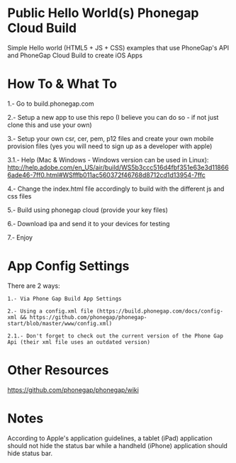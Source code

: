 Public Hello World(s) Phonegap Cloud Build
==========================================

Simple Hello world (HTML5 + JS + CSS) examples that use PhoneGap's API and PhoneGap Cloud Build to create iOS Apps


How To & What To
================

1.- Go to build.phonegap.com

2.- Setup a new app to use this repo (I believe you can do so - if not just clone this and use your own)

3.- Setup your own csr, cer, pem, p12 files and create your own mobile provision files (yes you will need to sign up as a developer with apple)

3.1.- Help (Mac & Windows - Windows version can be used in Linux): http://help.adobe.com/en_US/air/build/WS5b3ccc516d4fbf351e63e3d118666ade46-7ff0.html#WSfffb011ac560372f46768d8712cd1d13954-7ffc

4.- Change the index.html file accordingly to build with the different js and css files

5.- Build using phonegap cloud (provide your key files)

6.- Download ipa and send it to your devices for testing

7.- Enjoy


App Config Settings
===================

There are 2 ways:

	1.- Via Phone Gap Build App Settings

	2.- Using a config.xml file (https://build.phonegap.com/docs/config-xml && https://github.com/phonegap/phonegap-start/blob/master/www/config.xml)

	2.1.- Don't forget to check out the current version of the Phone Gap Api (their xml file uses an outdated version)


Other Resources
===============

https://github.com/phonegap/phonegap/wiki


Notes
=====

According to Apple's application guidelines, a tablet (iPad) application should not hide the status bar while a handheld (iPhone) application should hide status bar.